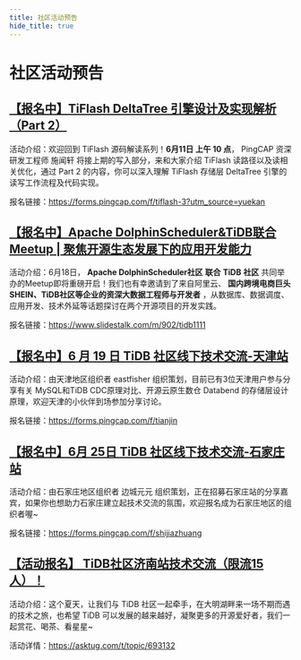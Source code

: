 ```yaml
---
title: 社区活动预告
hide_title: true
---
```


# 社区活动预告

## [【报名中】TiFlash DeltaTree 引擎设计及实现解析（Part 2）](https://asktug.com/t/topic/693507)

活动介绍：欢迎回到 TiFlash 源码解读系列！**6月11日 上午 10 点**， PingCAP 资深研发工程师 施闻轩 将接上期的写入部分，来和大家介绍 TiFlash 读路径以及读相关优化，通过 Part 2 的内容，你可以深入理解 TiFlash 存储层 DeltaTree 引擎的读写工作流程及代码实现。

报名链接：https://forms.pingcap.com/f/tiflash-3?utm_source=yuekan


## [【报名中】Apache DolphinScheduler&TiDB联合Meetup | 聚焦开源生态发展下的应用开发能力](https://asktug.com/t/topic/693298)

活动介绍：6月18日， **Apache DolphinScheduler社区** **联合** **TiDB** **社区** 共同举办的Meetup即将重磅开启！我们也有幸邀请到了来自阿里云、 **国内跨境电商巨头SHEIN、TiDB社区等企业的资深大数据工程师与开发者** ，从数据库、数据调度、应用开发、技术外延等话题探讨在两个开源项目的开发实践。

报名链接：https://www.slidestalk.com/m/902/tidb1111

## [【报名中】6 月 19 日 TiDB 社区线下技术交流-天津站](https://asktug.com/t/topic/664937?_gl=1\*vf7gy8\*_ga\*MjEwMDE2MjQ3MS4xNjUyNDMyNjU5\*_ga_5FQSB5GH7F\*MTY1NDUwMDc2OS4zOC4xLjE2NTQ1MTExMjYuMA..)

活动介绍：由天津地区组织者 eastfisher 组织策划，目前已有3位天津用户参与分享有关 MySQL和TiDB CDC原理对比、开源云原生数仓 Databend 的存储层设计原理，欢迎天津的小伙伴到场参加分享讨论。

报名链接：https://forms.pingcap.com/f/tianjin

## [【报名中】6月 ](https://asktug.com/t/topic/664960)****[25日 ](https://asktug.com/t/topic/664960)****[TiDB 社区线下技术交流-石家庄站](https://asktug.com/t/topic/664960)

活动介绍：由石家庄地区组织者 边城元元 组织策划，正在招募石家庄站的分享嘉宾，如果你也想助力石家庄建立起技术交流的氛围，欢迎报名成为石家庄地区的组织者喔~

报名链接：https://forms.pingcap.com/f/shijiazhuang

## [【活动报名】 TiDB社区济南站技术交流（限流15人）！](https://asktug.com/t/topic/693132)

活动介绍：这个夏天，让我们与 TiDB 社区一起牵手，在大明湖畔来一场不期而遇的技术之旅，也希望 TiDB 可以发展的越来越好，凝聚更多的开源爱好者，我们一起赏花、喝茶、看星星~

活动详情：https://asktug.com/t/topic/693132

